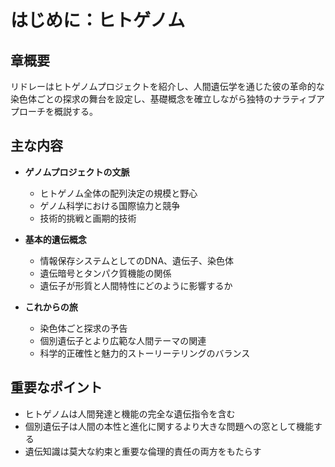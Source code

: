 # はじめに：ヒトゲノム

## 章概要
リドレーはヒトゲノムプロジェクトを紹介し、人間遺伝学を通じた彼の革命的な染色体ごとの探求の舞台を設定し、基礎概念を確立しながら独特のナラティブアプローチを概説する。

## 主な内容
- **ゲノムプロジェクトの文脈**
  - ヒトゲノム全体の配列決定の規模と野心
  - ゲノム科学における国際協力と競争
  - 技術的挑戦と画期的技術

- **基本的遺伝概念**
  - 情報保存システムとしてのDNA、遺伝子、染色体
  - 遺伝暗号とタンパク質機能の関係
  - 遺伝子が形質と人間特性にどのように影響するか

- **これからの旅**
  - 染色体ごと探求の予告
  - 個別遺伝子とより広範な人間テーマの関連
  - 科学的正確性と魅力的ストーリーテリングのバランス

## 重要なポイント
- ヒトゲノムは人間発達と機能の完全な遺伝指令を含む
- 個別遺伝子は人間の本性と進化に関するより大きな問題への窓として機能する
- 遺伝知識は莫大な約束と重要な倫理的責任の両方をもたらす